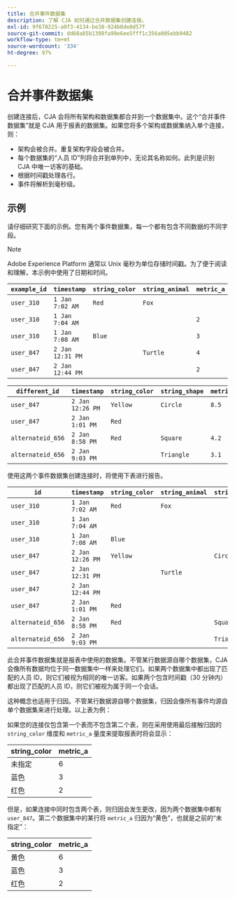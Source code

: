 ```yaml
---
title: 合并事件数据集
description: 了解 CJA 如何通过合并数据集创建连接。
exl-id: 9f678225-a9f3-4134-be38-924b8de8d57f
source-git-commit: dd68a85b1398fa99e6ee5fff1c356a005ebb9482
workflow-type: tm+mt
source-wordcount: '334'
ht-degree: 97%

---
```



# 合并事件数据集

创建连接后，CJA 会将所有架构和数据集都合并到一个数据集中。这个“合并事件数据集”就是 CJA 用于报表的数据集。如果您将多个架构或数据集纳入单个连接，则：

* 架构会被合并。重复架构字段会被合并。
* 每个数据集的“人员 ID”列将合并到单列中，无论其名称如何。此列是识别 CJA 中唯一访客的基础。
* 根据时间戳处理各行。
* 事件将解析到毫秒级。

## 示例

请仔细研究下面的示例。您有两个事件数据集，每一个都有包含不同数据的不同字段。

>[!NOTE]
>
>Adobe Experience Platform 通常以 Unix 毫秒为单位存储时间戳。为了便于阅读和理解，本示例中使用了日期和时间。

| `example_id` | `timestamp` | `string_color` | `string_animal` | `metric_a` |
| --- | --- | --- | --- | --- |
| `user_310` | `1 Jan 7:02 AM` | `Red` | `Fox` |  |
| `user_310` | `1 Jan 7:04 AM` |  |  | `2` |
| `user_310` | `1 Jan 7:08 AM` | `Blue` |  | `3` |
| `user_847` | `2 Jan 12:31 PM` |  | `Turtle` | `4` |
| `user_847` | `2 Jan 12:44 PM` |  |  | `2` |

| `different_id` | `timestamp` | `string_color` | `string_shape` | `metric_b` |
| --- | --- | --- | --- | --- |
| `user_847` | `2 Jan 12:26 PM` | `Yellow` | `Circle` | `8.5` |
| `user_847` | `2 Jan 1:01 PM` | `Red` |  |  |
| `alternateid_656` | `2 Jan 8:58 PM` | `Red` | `Square` | `4.2` |
| `alternateid_656` | `2 Jan 9:03 PM` |  | `Triangle` | `3.1` |

使用这两个事件数据集创建连接时，将使用下表进行报告。

| `id` | `timestamp` | `string_color` | `string_animal` | `string_shape` | `metric_a` | `metric_b` |
| --- | --- | --- | --- | --- | --- | --- |
| `user_310` | `1 Jan 7:02 AM` | `Red` | `Fox` |  |  |  |
| `user_310` | `1 Jan 7:04 AM` |  |  |  | `2` |  |
| `user_310` | `1 Jan 7:08 AM` | `Blue` |  |  | `3` |  |
| `user_847` | `2 Jan 12:26 PM` | `Yellow` |  | `Circle` |  | `8.5` |
| `user_847` | `2 Jan 12:31 PM` |  | `Turtle` |  | `4` |  |
| `user_847` | `2 Jan 12:44 PM` |  |  |  | `2` |  |
| `user_847` | `2 Jan 1:01 PM` | `Red` |  |  |  |  |
| `alternateid_656` | `2 Jan 8:58 PM` | `Red` |  | `Square` |  | `4.2` |
| `alternateid_656` | `2 Jan 9:03 PM` |  |  | `Triangle` |  | `3.1` |

此合并事件数据集就是报表中使用的数据集。不管某行数据源自哪个数据集，CJA 会像所有数据均位于同一数据集中一样来处理它们。如果两个数据集中都出现了匹配的人员 ID，则它们被视为相同的唯一访客。如果两个包含时间戳（30 分钟内）都出现了匹配的人员 ID，则它们被视为属于同一个会话。

这种概念也适用于归因。不管某行数据源自哪个数据集，归因会像所有事件均源自单个数据集来进行处理。以上表为例：

如果您的连接仅包含第一个表而不包含第二个表，则在采用使用最后接触归因的 `string_color` 维度和 `metric_a` 量度来提取报表时将会显示：

| string_color | metric_a |
| --- | --- |
| 未指定 | 6 |
| 蓝色 | 3 |
| 红色 | 2 |

但是，如果连接中同时包含两个表，则归因会发生更改，因为两个数据集中都有 `user_847`。第二个数据集中的某行将 `metric_a` 归因为“黄色”，也就是之前的“未指定”：

| string_color | metric_a |
| --- | --- |
| 黄色 | 6 |
| 蓝色 | 3 |
| 红色 | 2 |
